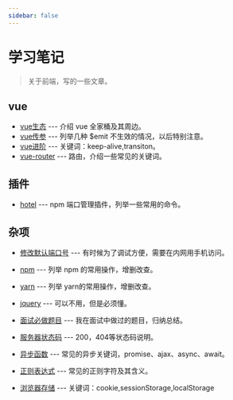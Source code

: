 ```yaml
---
sidebar: false
---
```


# 学习笔记

> 关于前端，写的一些文章。

## vue

- [vue生态](./vue.md) --- 介绍 vue 全家桶及其周边。
- [vue传参](./vue-emit.md) --- 列举几种 $emit 不生效的情况，以后特别注意。
- [vue进阶](./vue-knowledge-update.md) --- 关键词：keep-alive,transiton。
- [vue-router](./vue-router.md) --- 路由，介绍一些常见的关键词。

## 插件

- [hotel](./hotel.md) --- npm 端口管理插件，列举一些常用的命令。

## 杂项

- [修改默认端口号](./change-port.md) --- 有时候为了调试方便，需要在内网用手机访问。

- [npm](./npm.md) --- 列举 npm 的常用操作，增删改查。

- [yarn](./yarn.md) --- 列举 yarn的常用操作，增删改查。

- [jquery](./jquery.md) --- 可以不用，但是必须懂。

- [面试必做题目](./examination-question.md) --- 我在面试中做过的题目，归纳总结。

- [服务器状态码](./http-status-code.md) --- 200，404等状态码说明。

- [异步函数](./async.md) --- 常见的异步关键词，promise、ajax、async、await。

- [正则表达式](./regexp.md) --- 常见的正则字符及其含义。

- [浏览器存储](./webstorage.md) --- 关键词：cookie,sessionStorage,localStorage

  



